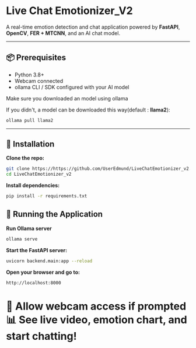 # Live Chat Emotionizer_V2

A real-time emotion detection and chat application powered by **FastAPI**, **OpenCV**, **FER + MTCNN**, and an AI chat model.

---

## 📦 Prerequisites

- Python 3.8+
- Webcam connected
- ollama CLI / SDK configured with your AI model

Make sure you downloaded an model using ollama

If you didn't, a model can be downloaded this way(default : **llama2**):

```bash
ollama pull llama2
```

---

## 🔧 Installation

**Clone the repo:**

```bash
git clone https://https://github.com/UserEdmund/LiveChatEmotionizer_v2.git
cd LiveChatEmotionizer_v2
```
**Install dependencies:**
```bash
pip install -r requirements.txt
```

## 🚀 Running the Application

**Run Ollama server**

```bash
ollama serve
```

**Start the FastAPI server:**
```bash
uvicorn backend.main:app --reload
```

**Open your browser and go to:**
```markdown
http://localhost:8000
```
# 📸 Allow webcam access if prompted 📊 See live video, emotion chart, and start chatting!
